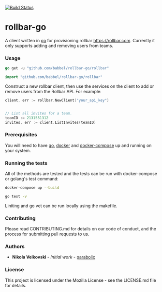 [![Build Status](https://travis-ci.org/babbel/rollbar-go.svg?branch=master)](https://travis-ci.org/babbel/rollbar-go)

# rollbar-go

A client written in [go](https://golang.org/) for provisioning rollbar https://rollbar.com. Currently it only supports adding and removing users from teams.

### Usage

```go
go get -u "github.com/babbel/rollbar-go/rollbar"
```

```go
import "github.com/babbel/rollbar-go/rollbar"
```
Construct a new rollbar client, then use the  services on the client to add or remove users from the Rollbar API. For example:

```go
client, err := rollbar.NewClient("your_api_key")


// List all invites for a team.
teamID := 2131551312
invites, err := client.ListInvites(teamID)
```

### Prerequisites

You will need to have [go](https://golang.org/), [docker](https://www.docker.com/community-edition#/download) and [docker-compose](https://docs.docker.com/compose/install/) up and running on your system.

### Running the tests

All of the methods are tested and the tests can be run with docker-compose or golang's test command:

```bash
docker-compose up --build
```

```bash
go test -v
```

Liniting and go vet can be run locally using the makefile.

### Contributing

Please read CONTRIBUTING.md for details on our code of conduct, and the process for submitting pull requests to us.

### Authors

* **Nikola Velkovski** - *Initial work* - [parabolic](https://github.com/parabolic)

### License

This project is licensed under the Mozilla License - see the LICENSE.md file for details.
